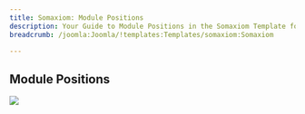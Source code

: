 ```yaml
---
title: Somaxiom: Module Positions
description: Your Guide to Module Positions in the Somaxiom Template for Joomla
breadcrumb: /joomla:Joomla/!templates:Templates/somaxiom:Somaxiom

---
```


Module Positions
-----

![][positions]

[positions]: assets/positions.jpg